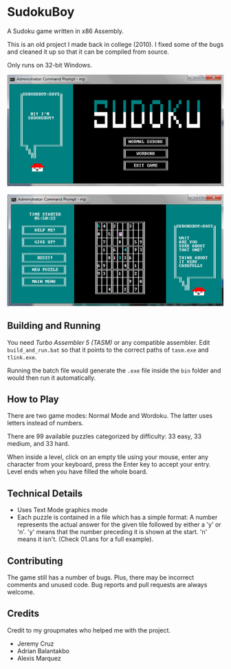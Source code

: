 # SudokuBoy
A Sudoku game written in x86 Assembly.

This is an old project I made back in college (2010). I fixed some of the bugs and cleaned it up so that it can be compiled from source.

Only runs on 32-bit Windows.

![Screenshot1](https://github.com/accidentalrebel/SudokuBoy/blob/master/images/screen1.png)

![Screenshot2](https://github.com/accidentalrebel/SudokuBoy/blob/master/images/screen2.png)

## Building and Running
You need _Turbo Assembler 5 (TASM)_ or any compatible assembler. Edit `build_and_run.bat` so that it points to the correct paths of `tasm.exe` and `tlink.exe`. 

Running the batch file would generate the `.exe` file inside the `bin` folder and would then run it automatically.

## How to Play
There are two game modes: Normal Mode and Wordoku. The latter uses letters instead of numbers.

There are 99 available puzzles categorized by difficulty: 33 easy, 33 medium, and 33 hard.

When inside a level, click on an empty tile using your mouse, enter any character from your keyboard, press the Enter key to accept your entry. Level ends when you have filled the whole board.

## Technical Details
* Uses Text Mode graphics mode
* Each puzzle is contained in a file which has a simple format: A number represents the actual answer for the given tile followed by either a 'y' or 'n'. 'y' means that the number preceding it is shown at the start. 'n' means it isn't. (Check 01.ans for a full example).                                                                                                                             

## Contributing
The game still has a number of bugs. Plus, there may be incorrect comments and unused code. Bug reports and pull requests are always welcome.

## Credits
Credit to my groupmates who helped me with the project.

* Jeremy Cruz
* Adrian Balantakbo
* Alexis Marquez



